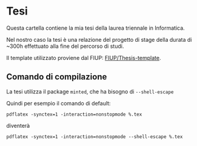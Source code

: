 # Tesi

Questa cartella contiene la mia tesi della laurea triennale in Informatica.

Nel nostro caso la tesi è una relazione del progetto di stage della durata di ~300h effettuato alla fine del percorso di studi.

Il template utilizzato proviene dal FIUP: [FIUP/Thesis-template](https://github.com/FIUP/Thesis-template).

## Comando di compilazione

La tesi utilizza il package `minted`, che ha bisogno di `--shell-escape`

Quindi per esempio il comando di default:
```
pdflatex -synctex=1 -interaction=nonstopmode %.tex
```
diventerà
```
pdflatex -synctex=1 -interaction=nonstopmode --shell-escape %.tex
```

